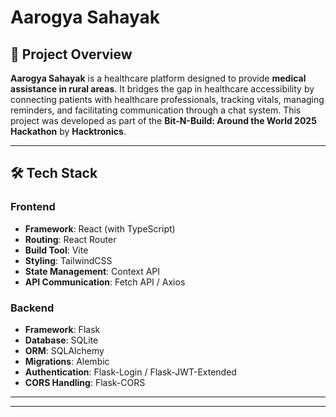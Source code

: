 # Aarogya Sahayak

## 🚀 Project Overview
**Aarogya Sahayak** is a healthcare platform designed to provide **medical assistance in rural areas**. It bridges the gap in healthcare accessibility by connecting patients with healthcare professionals, tracking vitals, managing reminders, and facilitating communication through a chat system. This project was developed as part of the **Bit-N-Build: Around the World 2025 Hackathon** by **Hacktronics**.

---

## 🛠️ Tech Stack
### **Frontend**
- **Framework**: React (with TypeScript)
- **Routing**: React Router
- **Build Tool**: Vite
- **Styling**: TailwindCSS
- **State Management**: Context API
- **API Communication**: Fetch API / Axios

### **Backend**
- **Framework**: Flask
- **Database**: SQLite
- **ORM**: SQLAlchemy
- **Migrations**: Alembic
- **Authentication**: Flask-Login / Flask-JWT-Extended
- **CORS Handling**: Flask-CORS

---
---

